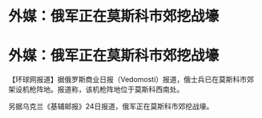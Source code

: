 # 外媒：俄军正在莫斯科市郊挖战壕

# 外媒：俄军正在莫斯科市郊挖战壕

【环球网报道】据俄罗斯商业日报（Vedomosti）报道，俄士兵已在莫斯科市郊架设机枪阵地。报道称，该机枪阵地位于莫斯科西南处。

另据乌克兰《基辅邮报》24日报道，俄军正在莫斯科市郊挖战壕。

